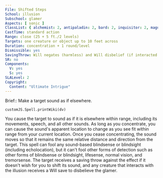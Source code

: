 ```yaml
---
File: Shifted Steps
School: illusion
Subschool: glamer
Aspects: [ sonic ]
ClassList: { alchemist: 2, antipaladin: 2, bard: 2, inquisitor: 2, magus: 2, medium: 2, mesmerist: 2, occultist: 2, psychic: 2, sorcerer: 2, wizard: 2, spiritualist: 2 }
CastTime: standard action
Range: close (25 + 5 ft./2 levels)
Targets: one creature or object up to 10 feet across
Duration: concentration + 1 round/level
Dismissible: yes
SavingThrow: Will negates (harmless) and Will disbelief (if interacted with); see text
SR: no
Components:
  V: yes
  S: yes
SLALevel: 2
Copyright:
  Content: "Ultimate Intrigue"
---
```

Brief:: Make a target sound as if elsewhere.

```dataviewjs
customJS.Spell.printWiki(dv)
```

You cause the target to sound as if it is elsewhere within range, including its movements, speech, and all other sounds. As long as you concentrate, you can cause the sound's apparent location to change as you see fit within range from your current location. Once you cease concentrating, the sound moves so that it remains the same relative distance and direction from the target. This spell can fool any sound-based blindsense or blindsight (including echolocation), but it can't fool other forms of detection such as other forms of blindsense or blindsight, lifesense, normal vision, and tremorsense. The target receives a saving throw against the effect if it doesn't wish for you to shift its sound, and any creature that interacts with the illusion receives a Will save to disbelieve the glamer.
